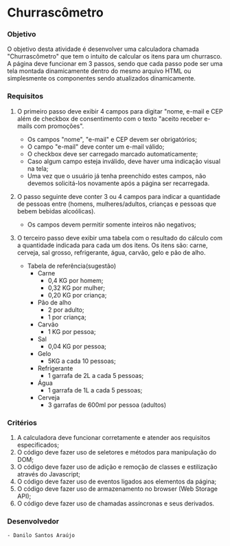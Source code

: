 # Churrascômetro

### Objetivo

O objetivo desta atividade é desenvolver uma calculadora chamada "Churrascômetro" que tem o intuito de calcular os itens para um churrasco. A página deve funcionar em 3 passos, sendo que cada passo pode ser uma tela montada dinamicamente dentro do mesmo arquivo HTML ou simplesmente os componentes sendo atualizados dinamicamente.

### Requisitos

1. O primeiro passo deve exibir 4 campos para digitar "nome, e-mail e CEP além de checkbox de consentimento com o texto "aceito receber e-mails com promoções".

   - Os campos "nome", "e-mail" e CEP devem ser obrigatórios;
   - O campo "e-mail" deve conter um e-mail válido;
   - O checkbox deve ser carregado marcado automaticamente;
   - Caso algum campo esteja inválido, deve haver uma indicação visual na tela;
   - Uma vez que o usuário já tenha preenchido estes campos, não devemos solicitá-los novamente após a página ser recarregada.

2. O passo seguinte deve conter 3 ou 4 campos para indicar a quantidade de pessoas entre (homens, mulheres/adultos, crianças e pessoas que bebem bebidas alcoólicas).

   - Os campos devem permitir somente inteiros não negativos;

3. O terceiro passo deve exibir uma tabela com o resultado do cálculo com a quantidade indicada para cada um dos itens. Os itens são: carne, cerveja, sal grosso, refrigerante, água, carvão, gelo e pão de alho.
   - Tabela de referência(sugestão)
     - Carne
       - 0,4 KG por homem;
       - 0,32 KG por mulher;
       - 0,20 KG por criança;
     - Pão de alho
       - 2 por adulto;
       - 1 por criança;
     - Carvão
       - 1 KG por pessoa;
     - Sal
       - 0,04 KG por pessoa;
     - Gelo
       - 5KG a cada 10 pessoas;
     - Refrigerante
       - 1 garrafa de 2L a cada 5 pessoas;
     - Água
       - 1 garrafa de 1L a cada 5 pessoas;
     - Cerveja
       - 3 garrafas de 600ml por pessoa (adultos)

### Critérios

1. A calculadora deve funcionar corretamente e atender aos requisitos especificados;
2. O código deve fazer uso de seletores e métodos para manipulação do DOM;
3. O código deve fazer uso de adição e remoção de classes e estilização através do Javascript;
4. O código deve fazer uso de eventos ligados aos elementos da página;
5. O código deve fazer uso de armazenamento no browser (Web Storage API);
6. O código deve fazer uso de chamadas assíncronas e seus derivados.

### Desenvolvedor

    - Danilo Santos Araújo
